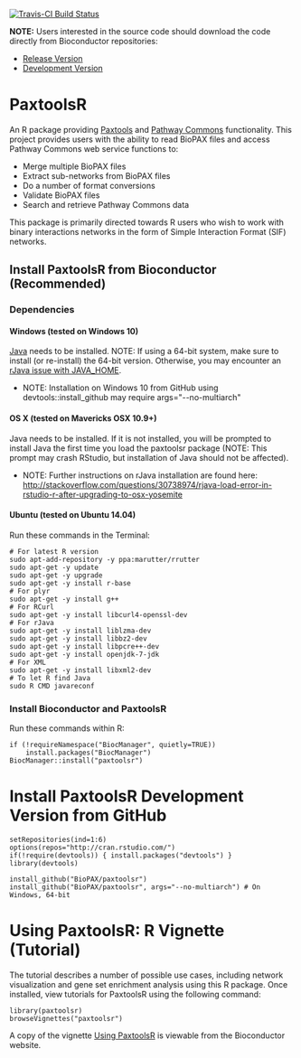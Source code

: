 [![Travis-CI Build Status](https://travis-ci.org/BioPAX/paxtoolsr.svg?branch=master)](https://travis-ci.org/BioPAX/paxtoolsr)

**NOTE:** Users interested in the source code should download the code directly from Bioconductor repositories:

* [Release Version](http://bioconductor.org/packages/devel/bioc/html/paxtoolsr.html)
* [Development Version](http://bioconductor.org/packages/devel/bioc/html/paxtoolsr.html)

# PaxtoolsR

An R package providing [Paxtools](http://www.biopax.org/paxtools.php) and [Pathway Commons](http://www.pathwaycommons.org/) functionality. This project provides users with the ability to read BioPAX files and access Pathway Commons web service functions to:

* Merge multiple BioPAX files
* Extract sub-networks from BioPAX files
* Do a number of format conversions
* Validate BioPAX files
* Search and retrieve Pathway Commons data

This package is primarily directed towards R users who wish to work with binary interactions networks in the form of Simple Interaction Format (SIF) networks.

## Install PaxtoolsR from Bioconductor (Recommended)

### Dependencies
#### Windows (tested on Windows 10)

[Java](http://www.oracle.com/technetwork/java/javase/downloads/index.html) needs to be installed. NOTE: If using a 64-bit system, make sure to install (or re-install) the 64-bit version. Otherwise, you may encounter an [rJava issue with JAVA_HOME](http://www.r-statistics.com/2012/08/how-to-load-the-rjava-package-after-the-error-java_home-cannot-be-determined-from-the-registry/).

* NOTE: Installation on Windows 10 from GitHub using devtools::install_github may require args="--no-multiarch"

#### OS X (tested on Mavericks OSX 10.9+)

Java needs to be installed. If it is not installed, you will be prompted to install Java the first time you load the paxtoolsr package (NOTE: This prompt may crash RStudio, but installation of Java should not be affected).

* NOTE: Further instructions on rJava installation are found here: http://stackoverflow.com/questions/30738974/rjava-load-error-in-rstudio-r-after-upgrading-to-osx-yosemite

#### Ubuntu (tested on Ubuntu 14.04)

Run these commands in the Terminal:

    # For latest R version
    sudo apt-add-repository -y ppa:marutter/rrutter
    sudo apt-get -y update
    sudo apt-get -y upgrade
    sudo apt-get -y install r-base
    # For plyr
    sudo apt-get -y install g++
    # For RCurl
    sudo apt-get -y install libcurl4-openssl-dev
    # For rJava
    sudo apt-get -y install liblzma-dev
    sudo apt-get -y install libbz2-dev
    sudo apt-get -y install libpcre++-dev
    sudo apt-get -y install openjdk-7-jdk  
    # For XML
    sudo apt-get -y install libxml2-dev
    # To let R find Java
    sudo R CMD javareconf

### Install Bioconductor and PaxtoolsR

Run these commands within R:

    if (!requireNamespace("BiocManager", quietly=TRUE))
        install.packages("BiocManager")
    BiocManager::install("paxtoolsr") 

# Install PaxtoolsR Development Version from GitHub

    setRepositories(ind=1:6)
    options(repos="http://cran.rstudio.com/")
    if(!require(devtools)) { install.packages("devtools") }
    library(devtools) 

    install_github("BioPAX/paxtoolsr")
    install_github("BioPAX/paxtoolsr", args="--no-multiarch") # On Windows, 64-bit

# Using PaxtoolsR: R Vignette (Tutorial)

The tutorial describes a number of possible use cases, including network visualization
and gene set enrichment analysis using this R package. Once installed, view tutorials for
PaxtoolsR using the following command:

```
library(paxtoolsr)
browseVignettes("paxtoolsr")
```

A copy of the vignette [Using PaxtoolsR](http://bioconductor.org/packages/release/bioc/vignettes/paxtoolsr/inst/doc/using_paxtoolsr.html) is viewable from the Bioconductor website.
